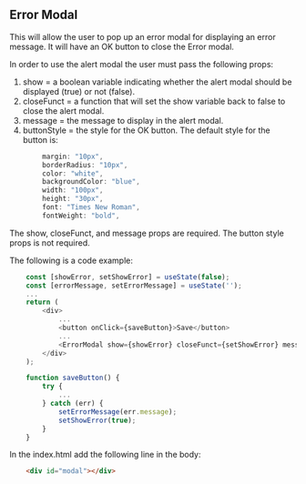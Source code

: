 ## Error Modal

This will allow the user to pop up an error modal for displaying an error message.  It will have an OK button to close the Error modal.

In order to use the alert modal the user must pass the following props:

1.  show = a boolean variable indicating whether the alert modal should be displayed (true) or not (false).
2.  closeFunct = a function that will set the show variable back to false to close the alert modal.
3.  message = the message to display in the alert modal.
5.  buttonStyle = the style for the OK button.  The default style for the button is:
```javascript
        margin: "10px",
        borderRadius: "10px",
        color: "white",
        backgroundColor: "blue",
        width: "100px",
        height: "30px",
        font: "Times New Roman",
        fontWeight: "bold",
```

The show, closeFunct, and message props are required.  The button style props is not required.

The following is a code example:

```javascript
    const [showError, setShowError] = useState(false);
    const [errorMessage, setErrorMessage] = useState('');
    ...
    return (
        <div>
            ...
            <button onClick={saveButton}>Save</button>
            ...
            <ErrorModal show={showError} closeFunct={setShowError} message={errorMessage} />
        </div>
    );

    function saveButton() {
        try {
            ...
        } catch (err) {
            setErrorMessage(err.message);
            setShowError(true);
        }
    }
```

In the index.html add the following line in the body:
```html
    <div id="modal"></div>
```

